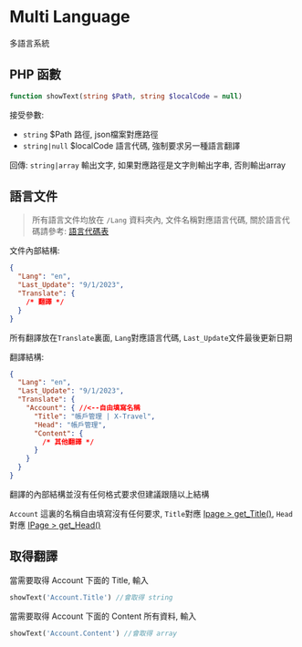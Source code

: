 Multi Language
===
多語言系統

PHP 函數
---
```php
function showText(string $Path, string $localCode = null)
```
接受參數:
+ `string` $Path 路徑, json檔案對應路徑
+ `string|null` $localCode 語言代碼, 強制要求另一種語言翻譯

回傳: `string|array` 輸出文字, 如果對應路徑是文字則輸出字串, 否則輸出array

語言文件
---
> 所有語言文件均放在 `/Lang` 資料夾內, 文件名稱對應語言代碼, 關於語言代碼請參考: [語言代碼表](http://www.lingoes.cn/zh/translator/langcode.htm)

文件內部結構:
```json
{
  "Lang": "en",
  "Last_Update": "9/1/2023",
  "Translate": {
    /* 翻譯 */
  }
}
```
所有翻譯放在`Translate`裏面, `Lang`對應語言代碼, `Last_Update`文件最後更新日期

翻譯結構:
```json
{
  "Lang": "en",
  "Last_Update": "9/1/2023",
  "Translate": {
    "Account": { //<--自由填寫名稱
      "Title": "帳戶管理 | X-Travel",
      "Head": "帳戶管理",
      "Content": {
        /* 其他翻譯 */
      }
    }
  }
}
```
翻譯的內部結構並沒有任何格式要求但建議跟隨以上結構

`Account` 這裏的名稱自由填寫沒有任何要求, 
`Title`對應 [Ipage > get_Title()](./IPage.php.md#gettitle),
`Head`對應 [IPage > get_Head()](./IPage.php.md#gethead)

取得翻譯
---
當需要取得 Account 下面的 Title, 輸入
```php
showText('Account.Title') //會取得 string
```

當需要取得 Account 下面的 Content 所有資料, 輸入
```php
showText('Account.Content') //會取得 array
```